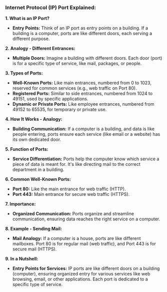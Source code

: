 
### Internet Protocol (IP) Port Explained:

**1. What is an IP Port?**
   - **Entry Points:** Think of an IP port as entry points on a building. If a building is a computer, ports are like different doors, each serving a different purpose.

**2. Analogy - Different Entrances:**
   - **Multiple Doors:** Imagine a building with different doors. Each door (port) is for a specific type of service, like mail, packages, or people.

**3. Types of Ports:**
   - **Well-Known Ports:** Like main entrances, numbered from 0 to 1023, reserved for common services (e.g., web traffic on Port 80).
   - **Registered Ports:** Similar to side entrances, numbered from 1024 to 49151, used by specific applications.
   - **Dynamic or Private Ports:** Like employee entrances, numbered from 49152 to 65535, for temporary or private use.

**4. How It Works - Analogy:**
   - **Building Communication:** If a computer is a building, and data is like people entering, ports ensure each service (like email or a website) has its own dedicated door.

**5. Function of Ports:**
   - **Service Differentiation:** Ports help the computer know which service a piece of data is meant for. It's like directing mail to the correct department in a building.

**6. Common Well-Known Ports:**
   - **Port 80:** Like the main entrance for web traffic (HTTP).
   - **Port 443:** Main entrance for secure web traffic (HTTPS).

**7. Importance:**
   - **Organized Communication:** Ports organize and streamline communication, ensuring data reaches the right service on a computer.

**8. Example - Sending Mail:**
   - **Mail Analogy:** If a computer is a house, ports are like different mailboxes. Port 80 is for regular mail (web traffic), and Port 443 is for secure mail (HTTPS).

**9. In a Nutshell:**
   - **Entry Points for Services:** IP ports are like different doors on a building (computer), ensuring organized entry for various services like web browsing, email, or other applications. Each port is dedicated to a specific type of service.